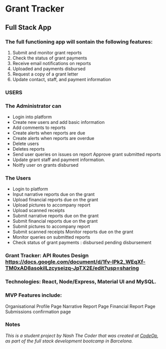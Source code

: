 # Grant Tracker 
## Full Stack App

### The full functioning app will sontain the following features: 
1. Submit and monitor grant reports
2. Check the status of grant payments
3. Receive email notifications on reports
4. Uploaded and payments disbursed
5. Request a copy of a grant letter
6. Update contact, staff, and payment information 

### USERS 

### The Administrator can 
 - Login into platform 
 - Create new users and add basic information
 - Add comments to reports
 - Create alerts when reports are due 
 - Create alerts when reports are overdue
 - Delete users
 - Deletes reports
 - Send user queries on issues on report Approve grant submitted reports
 - Update grant staff and payment information.
 - Noitfy user on grants disbursed

### The Users 
 - Login to platform
 - Input narrative reports due on the grant 
 - Upload financial reports due on the grant 
 - Upload pictures to accompany report
 - Upload scanned receipts 
 - Submit narrative reports due on the grant 
 - Submit financial reports due on the grant 
 - Submit pictures to accompany report
 - Submit scanned receipts Monitor reports due on the grant 
 - Monitor queries on submitted reports
 - Check status of grant payments : disbursed pending disbursement


### Grant Tracker: API Routes Design https://docs.google.com/document/d/1fv-lPk2_WEqXf-TM0xAD8asokiILzcyseizq-JpTX2E/edit?usp=sharing

### Technologies: React, Node/Express, Material UI and MySQL.

### MVP Features include: 
Organisational Profile Page
Narrative Report Page
Financial Report Page
Submissions confirmation page 

### Notes

_This is a student project by Nash The Coder that was created at [CodeOp](http://CodeOp.tech), as part of the full stack development bootcamp in Barcelona._
